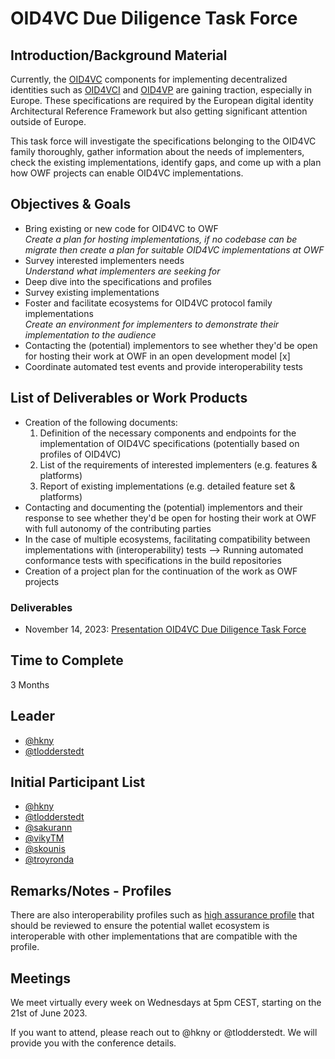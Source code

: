 # OID4VC Due Diligence Task Force

## Introduction/Background Material

Currently, the [OID4VC](https://openid.net/openid4vc/) components for implementing decentralized identities such as [OID4VCI](https://openid.net/specs/openid-4-verifiable-credential-issuance-1_0.html) and [OID4VP](https://openid.net/specs/openid-4-verifiable-presentations-1_0.html) are gaining traction, especially in Europe. These specifications are required by the European digital identity Architectural Reference Framework but also getting significant attention outside of Europe. 

This task force will investigate the specifications belonging to the OID4VC family thoroughly, gather information about the needs of implementers, check the existing implementations, identify gaps, and come up with a plan how OWF projects can enable OID4VC implementations.

## Objectives & Goals

- Bring existing or new code for OID4VC to OWF  
_Create a plan for hosting implementations, if no codebase can be migrate then create a plan for suitable OID4VC implementations at OWF_
- Survey interested implementers needs  
_Understand what implementers are seeking for_
- Deep dive into the specifications and profiles
- Survey existing implementations
- Foster and facilitate ecosystems for OID4VC protocol family implementations  
_Create an environment for implementers to demonstrate their implementation to the audience_
- Contacting the (potential) implementors to see whether they'd be open for hosting their work at OWF in an open development model [x] 
- Coordinate automated test events and provide interoperability tests

## List of Deliverables or Work Products

- Creation of the following documents: 
    1. Definition of the necessary components and endpoints for the implementation of OID4VC specifications (potentially based on profiles of OID4VC)
    1. List of the requirements of interested implementers (e.g. features & platforms)
    1. Report of existing implementations (e.g. detailed feature set & platforms)
- Contacting and documenting the (potential) implementors and their response to see whether they'd be open for hosting their work at OWF with full autonomy of the contributing parties
- In the case of multiple ecosystems, facilitating compatibility between implementations with (interoperability) tests --> Running automated conformance tests with specifications in the build repositories
- Creation of a project plan for the continuation of the work as OWF projects

### Deliverables 
- November 14, 2023: [Presentation OID4VC Due Diligence Task Force](https://docs.google.com/presentation/d/1xg5onqTUDrnsi3idrSFwDIg1hJCYMewy/edit#slide=id.p2)

## Time to Complete

3 Months

## Leader
- [@hkny](https://github.com/hkny)
- [@tlodderstedt](https://github.com/tlodderstedt)

## Initial Participant List
- [@hkny](https://github.com/hkny)
- [@tlodderstedt](https://github.com/tlodderstedt)
- [@sakurann](https://github.com/sakurann)
- [@vikyTM](https://github.com/vikyTM)
- [@skounis](https://github.com/skounis)
- [@troyronda](https://github.com/troyronda)

## Remarks/Notes - Profiles
There are also interoperability profiles such as [high assurance profile](https://vcstuff.github.io/high-assurance-profile/draft-high-assurance-profile-oid4vc-sd-jwt-vc.html) that should be reviewed to ensure the potential wallet ecosystem is interoperable with other implementations that are compatible with the profile. 

## Meetings

We meet virtually every week on Wednesdays at 5pm CEST, starting on the 21st of June 2023.

If you want to attend, please reach out to @hkny or @tlodderstedt. We will provide you with the conference details. 
